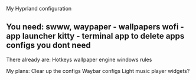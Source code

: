 My Hyprland configuration

You need:
swww, waypaper - wallpapers
wofi - app launcher
kitty - terminal app
to delete apps configs you dont need
---
There already are:
Hotkeys
wallpaper engine
windows rules

My plans:
Clear up the configs
Waybar configs
Light music player
widgets?
